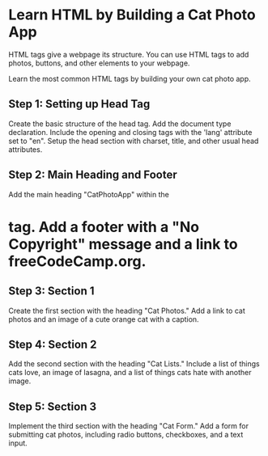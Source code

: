 # Learn HTML by Building a Cat Photo App

HTML tags give a webpage its structure. You can use HTML tags to add photos, buttons, and other elements to your webpage.

Learn the most common HTML tags by building your own cat photo app.

## Step 1: Setting up Head Tag

Create the basic structure of the head tag.
Add the document type declaration.
Include the opening and closing <html> tags with the 'lang' attribute set to "en".
Setup the head section with charset, title, and other usual head attributes.

## Step 2: Main Heading and Footer

Add the main heading "CatPhotoApp" within the <h1> tag.
Add a footer with a "No Copyright" message and a link to freeCodeCamp.org.

## Step 3: Section 1

Create the first section with the heading "Cat Photos."
Add a link to cat photos and an image of a cute orange cat with a caption.

## Step 4: Section 2

Add the second section with the heading "Cat Lists."
Include a list of things cats love, an image of lasagna, and a list of things cats hate with another image.

## Step 5: Section 3

Implement the third section with the heading "Cat Form."
Add a form for submitting cat photos, including radio buttons, checkboxes, and a text input.
